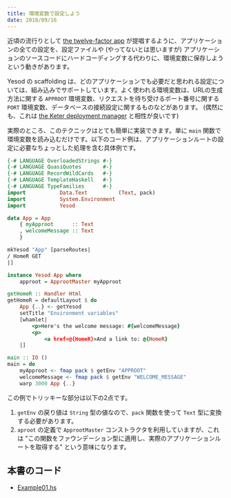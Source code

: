 ```yaml
---
title: 環境変数で設定しよう
date: 2018/09/16
---
```


近頃の流行りとして [the twelve-factor app](https://12factor.net/config) が提唱するように、アプリケーションの全ての設定を、設定ファイルや (やってないとは思いますが) アプリケーションのソースコードにハードコーディングする代わりに、環境変数に保存しようという動きがあります。

Yesod の scaffolding は、どのアプリケーションでも必要だと思われる設定については、組み込みでサポートしています。よく使われる環境変数は、URLの生成方法に関する `APPROOT` 環境変数、リクエストを待ち受けるポート番号に関する `PORT` 環境変数、データベースの接続設定に関するものなどがあります。 (偶然にも、これは [the Keter deployment manager](https://github.com/snoyberg/keter) と相性が良いです)

実際のところ、このテクニックはとても簡単に実装できます。単に `main` 関数で環境変数を読み込むだけです。以下のコード例は、アプリケーションルートの設定に必要なちょっとした処理を含む具体例です。

```haskell
{-# LANGUAGE OverloadedStrings #-}
{-# LANGUAGE QuasiQuotes       #-}
{-# LANGUAGE RecordWildCards   #-}
{-# LANGUAGE TemplateHaskell   #-}
{-# LANGUAGE TypeFamilies      #-}
import           Data.Text          (Text, pack)
import           System.Environment
import           Yesod

data App = App
    { myApproot      :: Text
    , welcomeMessage :: Text
    }

mkYesod "App" [parseRoutes|
/ HomeR GET
|]

instance Yesod App where
    approot = ApprootMaster myApproot

getHomeR :: Handler Html
getHomeR = defaultLayout $ do
    App {..} <- getYesod
    setTitle "Environment variables"
    [whamlet|
        <p>Here's the welcome message: #{welcomeMessage}
        <p>
            <a href=@{HomeR}>And a link to: @{HomeR}
    |]

main :: IO ()
main = do
    myApproot <- fmap pack $ getEnv "APPROOT"
    welcomeMessage <- fmap pack $ getEnv "WELCOME_MESSAGE"
    warp 3000 App {..}
```

この例でトリッキーな部分は以下の2点です。

1. `getEnv` の戻り値は `String` 型の値なので、`pack` 関数を使って `Text` 型に変換する必要があります。
1. `aproot` の定義で `ApprootMaster` コンストラクタを利用していますが、これは "この関数をファウンデーション型に適用し、実際のアプリケーションルートを取得する" という意味になります。

## 本書のコード

- [Example01.hs](https://github.com/e-bigmoon/haskell-blog/tree/master/sample-code/yesod/examples/ex08/Example01.hs)